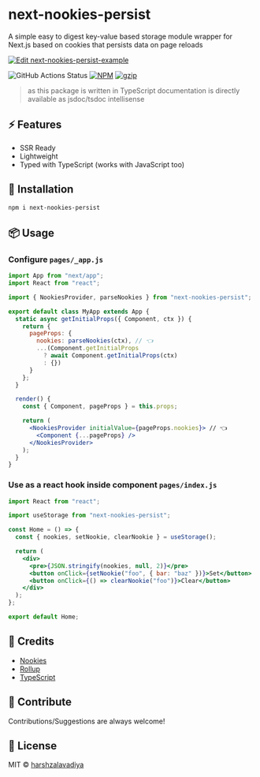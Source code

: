 # next-nookies-persist

A simple easy to digest key-value based storage module wrapper for Next.js based on cookies that persists data on page reloads

[![Edit next-nookies-persist-example](https://codesandbox.io/static/img/play-codesandbox.svg)](https://codesandbox.io/s/next-nookies-persist-example-l5sp2?fontsize=14&hidenavigation=1&theme=dark)

![GitHub Actions Status](https://github.com/harshzalavadiya/next-nookies-persist/workflows/NodeJS/badge.svg)
[![NPM](https://img.shields.io/npm/v/next-nookies-persist.svg)](https://npm.im/next-nookies-persist)
[![gzip](https://badgen.net/bundlephobia/minzip/next-nookies-persist)](https://bundlephobia.com/result?p=next-nookies-persist)

> as this package is written in TypeScript documentation is directly available as jsdoc/tsdoc intellisense

## ⚡ Features

- SSR Ready
- Lightweight
- Typed with TypeScript (works with JavaScript too)

## 🔧 Installation

```sh
npm i next-nookies-persist
```

## 📦 Usage

### Configure `pages/_app.js`

```jsx
import App from "next/app";
import React from "react";

import { NookiesProvider, parseNookies } from "next-nookies-persist";

export default class MyApp extends App {
  static async getInitialProps({ Component, ctx }) {
    return {
      pageProps: {
        nookies: parseNookies(ctx), // 👈
        ...(Component.getInitialProps
          ? await Component.getInitialProps(ctx)
          : {})
      }
    };
  }

  render() {
    const { Component, pageProps } = this.props;

    return (
      <NookiesProvider initialValue={pageProps.nookies}> // 👈
        <Component {...pageProps} />
      </NookiesProvider>
    );
  }
}
```

### Use as a react hook inside component `pages/index.js`

```jsx
import React from "react";

import useStorage from "next-nookies-persist";

const Home = () => {
  const { nookies, setNookie, clearNookie } = useStorage();

  return (
    <div>
      <pre>{JSON.stringify(nookies, null, 2)}</pre>
      <button onClick={setNookie("foo", { bar: "baz" })}>Set</button>
      <button onClick={() => clearNookie("foo")}>Clear</button>
    </div>
  );
};

export default Home;
```

## 🤠 Credits

- [Nookies](https://github.com/maticzav/nookies)
- [Rollup](https://github.com/rollup/rollup)
- [TypeScript](https://github.com/microsoft/TypeScript)

## 🙏 Contribute

Contributions/Suggestions are always welcome!

## 📄 License

MIT &copy; [harshzalavadiya](https://github.com/harshzalavadiya)
